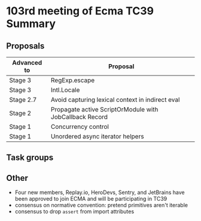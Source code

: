 # 103rd meeting of Ecma TC39 Summary

## Proposals

| Advanced to | Proposal                                                |
| ----------- | ------------------------------------------------------- |
| Stage 3     | RegExp.escape                                           |
| Stage 3     | Intl.Locale                                             |
| Stage 2.7   | Avoid capturing lexical context in indirect eval        |
| Stage 2     | Propagate active ScriptOrModule with JobCallback Record |
| Stage 1     | Concurrency control                                     |
| Stage 1     | Unordered async iterator helpers                        |

## Task groups

## Other

- Four new members, Replay.io, HeroDevs, Sentry, and JetBrains have been approved to join ECMA and will be participating in TC39
- consensus on normative convention: pretend primitives aren't iterable
- consensus to drop `assert` from import attributes
